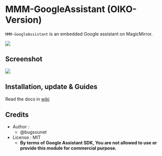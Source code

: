 # MMM-GoogleAssistant (OIKO-Version)


`MMM-GoogleAssistant` is an embedded Google assistant on MagicMirror.

![](https://github.com/bugsounet/MMM-GoogleAssistant/blob/dev/resources/GA_Big.png)

## Screenshot

![](https://github.com/bugsounet/MMM-GoogleAssistant/blob/dev/resources/previewFS.jpg)

## Installation, update & Guides
Read the docs in [wiki](https://wiki.bugsounet.fr/MMM-GoogleAssistant)<br>

## Credits
- Author :
  - @bugsounet
- License : MIT
  - **By terms of Google Assistant SDK, You are not allowed to use or provide this module for commercial purpose.**
